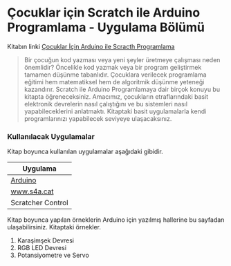 # Çocuklar için Scratch ile Arduino Programlama - Uygulama Bölümü

Kitabın linki [Çocuklar İçin Arduino ile Scracth Programlama](https://www.dikeyeksen.com/products/cocuklar-icin-scratch-ile-arduino-programlama)

>Bir çocuğun kod yazması veya yeni şeyler üretmeye çalışması neden önemlidir? Öncelikle kod yazmak veya bir program geliştirmek tamamen düşünme tabanlıdır. Çocuklara verilecek programlama eğitimi hem matematiksel hem de algoritmik düşünme yeteneği kazandırır. Scratch ile Arduino Programlamaya dair birçok konuyu bu kitapta öğreneceksiniz. Amacımız, çocukların etraflarındaki basit elektronik devrelerin nasıl çalıştığını ve bu sistemleri nasıl yapabileceklerini anlatmaktı. Kitaptaki basit uygulamalarla kendi programlarınızı yapabilecek seviyeye ulaşacaksınız. 
>

### Kullanılacak Uygulamalar

Kitap boyunca kullanılan uygulamalar aşağıdaki gibidir.

| Uygulama | 
| ------ | 
| [Arduino](arduino.cc) |
| www.s4a.cat |
| Scratcher Control |

Kitap boyunca yapılan örneklerin Arduino için yazılmış hallerine bu sayfadan ulaşabilirsiniz. Kitaptaki örnekler.

1. Karaşimşek Devresi
2. RGB LED Devresi
3. Potansiyometre ve Servo









  
